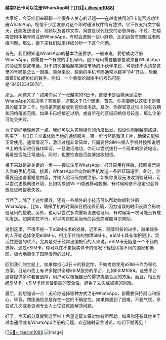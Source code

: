 **越南3日卡可以注册WhatsApp吗？[[TG💪+ @esim1088](https://t.me/s/esim1088)]**

大家好，今天咱们来聊聊一个很多人关心的话题——在越南使用3日卡能否成功注册WhatsApp。相信不少朋友都对这个即时通讯软件情有独钟，它不仅支持文字聊天，还能发送语音、视频以及各种文件，简直是现代社交的必备神器。不过，在越南使用本地号码注册WhatsApp，有时会遇到一些小麻烦，比如运营商限制或者网络问题。那么，接下来我们就来详细分析一下这个问题。

首先，我们得知道WhatsApp的基本注册要求。一般来说，要想成功注册WhatsApp，你需要一个有效的手机号码。这个号码需要能够接收来自WhatsApp的验证短信或电话。对于初次接触越南通信市场的小伙伴来说，可能还不太清楚这里的号码是怎么一回事。简单来说，越南的手机号码通常以数字“84”开头，后面跟着9位或10位的数字。例如，一个典型的越南手机号码可能是“84912345678”。

那么，问题来了：如果你买了一张越南的3日卡，这张卡是否能满足注册WhatsApp的需求呢？答案是，这取决于几个因素。首先，你需要确认这张卡是否真的能正常工作，包括是否能接收到短信或电话。其次，你得留意这张卡的有效期和网络覆盖范围。如果卡已经接近过期，或者所在的区域网络信号较差，那么注册可能会失败。

为了更好地理解这一点，我们可以从实际操作的角度出发。假设你刚到越南旅游，购买了一张3日卡准备体验当地的通信服务。第一步当然是激活卡片，确保它能够正常使用。通常情况下，激活过程非常简单，只需要将SIM卡插入手机并按照说明书上的指示进行操作即可。一旦激活成功，你可以尝试拨打一个简单的测试电话，看看是否能正常通话。同时，也要检查是否能够接收短信。

接下来就是最关键的一步——尝试注册WhatsApp。打开应用程序后，按照提示输入你的手机号码。接着，WhatsApp会向你的手机发送一条验证码短信。此时，你需要迅速查看短信内容，并输入验证码完成注册。如果你发现无法收到验证码，可以尝试更换网络环境，比如切换到Wi-Fi或者移动数据，有时候网络不稳定也会导致验证码接收失败。

当然了，除了上述步骤外，还有一些额外的小技巧可以帮助你顺利注册WhatsApp。比如，确保手机的时间和日期设置正确，因为错误的时间设置会影响验证码的接收。另外，也可以尝试多次重新发送验证码，有时候第一次可能没有成功发送。如果实在不行，可以考虑联系当地的运营商客服寻求帮助。

说到这里，不得不提一下eSIM技术的发展。近年来，随着科技的进步，越来越多的人开始选择使用eSIM卡。相比于传统的物理SIM卡，eSIM卡具有体积更小、灵活性更强的优点。尤其是对于经常出国旅行的人来说，eSIM卡无疑是一个不错的选择。通过eSIM卡，你可以在不更换实体卡的情况下轻松切换不同的国家和地区，极大地简化了国际漫游的过程。

回到我们的主题上，如果你担心3日卡的稳定性，不妨考虑使用eSIM卡作为替代方案。目前市面上有许多提供全球eSIM服务的平台，比如ESIM1088。这些平台通常提供多种套餐选择，用户可以根据自己的需求挑选合适的方案。而且，相比传统SIM卡，eSIM卡还具备更高的安全性，避免了丢失或被盗的风险。

最后，我想强调一点：无论你选择哪种方式注册WhatsApp，都需要保持耐心和细心。毕竟，跨国通信总是存在一定的不确定性。如果你遇到了困难，不要气馁，多尝试几次或者咨询专业人士往往就能解决问题。

好了，今天的分享就到这里啦！希望这篇文章对你有所帮助。如果你还有其他关于越南通信或者WhatsApp注册的问题，欢迎随时留言讨论。咱们下期再见！

[[TG💪+ @esim1088](https://t.me/s/esim1088) ![Image](https://i.postimg.cc/4NQfJmqS/Snipaste-2025-05-13-00-14-12.png)]